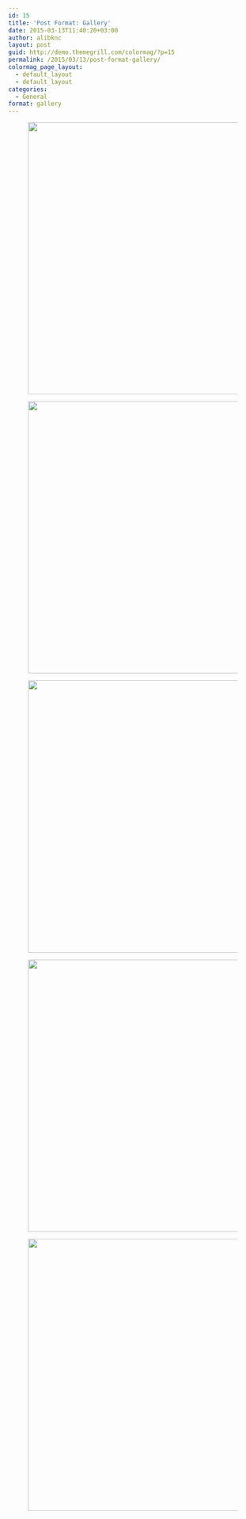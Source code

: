 ```yaml
---
id: 15
title: 'Post Format: Gallery'
date: 2015-03-13T11:40:20+03:00
author: alibknc
layout: post
guid: http://demo.themegrill.com/colormag/?p=15
permalink: /2015/03/13/post-format-gallery/
colormag_page_layout:
  - default_layout
  - default_layout
categories:
  - General
format: gallery
---
```

<div id='gallery-1' class='gallery galleryid-15 gallery-columns-3 gallery-size-full'>
  <figure class='gallery-item'> 
  
  <div class='gallery-icon landscape'>
    <a href='http://localhost/wordpress/2015/03/13/post-format-gallery/curve-hills-mountains-4033-821x550/'><img width="821" height="550" src="http://localhost/wordpress/wp-content/uploads/2015/03/curve-hills-mountains-4033-821x550-1.jpeg" class="attachment-full size-full" alt="" loading="lazy" srcset="http://localhost/wordpress/wp-content/uploads/2015/03/curve-hills-mountains-4033-821x550-1.jpeg 821w, http://localhost/wordpress/wp-content/uploads/2015/03/curve-hills-mountains-4033-821x550-1-300x201.jpeg 300w, http://localhost/wordpress/wp-content/uploads/2015/03/curve-hills-mountains-4033-821x550-1-768x514.jpeg 768w" sizes="(max-width: 821px) 100vw, 821px" /></a>
  </div></figure><figure class='gallery-item'> 
  
  <div class='gallery-icon landscape'>
    <a href='http://localhost/wordpress/2015/03/13/post-format-gallery/forest-nature-snow-4058-824x550/'><img width="824" height="550" src="http://localhost/wordpress/wp-content/uploads/2015/03/forest-nature-snow-4058-824x550-1.jpeg" class="attachment-full size-full" alt="" loading="lazy" srcset="http://localhost/wordpress/wp-content/uploads/2015/03/forest-nature-snow-4058-824x550-1.jpeg 824w, http://localhost/wordpress/wp-content/uploads/2015/03/forest-nature-snow-4058-824x550-1-300x200.jpeg 300w, http://localhost/wordpress/wp-content/uploads/2015/03/forest-nature-snow-4058-824x550-1-768x513.jpeg 768w" sizes="(max-width: 824px) 100vw, 824px" /></a>
  </div></figure><figure class='gallery-item'> 
  
  <div class='gallery-icon landscape'>
    <a href='http://localhost/wordpress/2015/03/13/post-format-gallery/idyllic-lake-landscape-4062-824x550/'><img width="824" height="550" src="http://localhost/wordpress/wp-content/uploads/2015/03/idyllic-lake-landscape-4062-824x550-1.jpeg" class="attachment-full size-full" alt="" loading="lazy" srcset="http://localhost/wordpress/wp-content/uploads/2015/03/idyllic-lake-landscape-4062-824x550-1.jpeg 824w, http://localhost/wordpress/wp-content/uploads/2015/03/idyllic-lake-landscape-4062-824x550-1-300x200.jpeg 300w, http://localhost/wordpress/wp-content/uploads/2015/03/idyllic-lake-landscape-4062-824x550-1-768x513.jpeg 768w" sizes="(max-width: 824px) 100vw, 824px" /></a>
  </div></figure><figure class='gallery-item'> 
  
  <div class='gallery-icon landscape'>
    <a href='http://localhost/wordpress/adventure-forest-nature-4029-824x550/'><img width="824" height="550" src="http://localhost/wordpress/wp-content/uploads/2015/03/adventure-forest-nature-4029-824x550-1.jpeg" class="attachment-full size-full" alt="" loading="lazy" srcset="http://localhost/wordpress/wp-content/uploads/2015/03/adventure-forest-nature-4029-824x550-1.jpeg 824w, http://localhost/wordpress/wp-content/uploads/2015/03/adventure-forest-nature-4029-824x550-1-300x200.jpeg 300w, http://localhost/wordpress/wp-content/uploads/2015/03/adventure-forest-nature-4029-824x550-1-768x513.jpeg 768w" sizes="(max-width: 824px) 100vw, 824px" /></a>
  </div></figure><figure class='gallery-item'> 
  
  <div class='gallery-icon landscape'>
    <a href='http://localhost/wordpress/2015/03/13/lorem-ipsum-dolor-sit-amet/birds-cold-fog-4037-825x550/'><img width="825" height="550" src="http://localhost/wordpress/wp-content/uploads/2015/03/birds-cold-fog-4037-825x550-1.jpeg" class="attachment-full size-full" alt="" loading="lazy" srcset="http://localhost/wordpress/wp-content/uploads/2015/03/birds-cold-fog-4037-825x550-1.jpeg 825w, http://localhost/wordpress/wp-content/uploads/2015/03/birds-cold-fog-4037-825x550-1-300x200.jpeg 300w, http://localhost/wordpress/wp-content/uploads/2015/03/birds-cold-fog-4037-825x550-1-768x512.jpeg 768w" sizes="(max-width: 825px) 100vw, 825px" /></a>
  </div></figure>
</div>